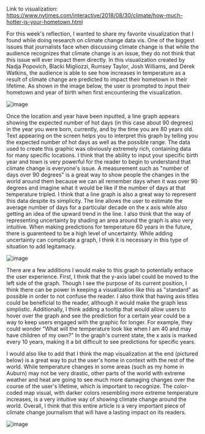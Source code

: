 Link to visualization: https://www.nytimes.com/interactive/2018/08/30/climate/how-much-hotter-is-your-hometown.html 

For this week's reflection, I wanted to share my favorite visualization that I found while doing research on climate change data vis. One of the biggest issues that
journalists face when discussing climate change is that while the audience recognizes that climate change is an issue, they do not think that this issue will ever
impact them directly. In this visualization created by Nadja Popovich, Blacki Migliozzi, Rumsey Taylor, Josh Williams, and Derek Watkins, the audience is able to
see how increases in temperature as a result of climate change are predicted to impact their hometown in their lifetime. As shown in the image below, the user is 
prompted to input their hometown and year of birth when first encountering the visualization.

![image](https://github.com/alyshacreelman/reflections/assets/156394139/42b6049e-1d35-4554-838b-c1de19bbe450)

Once the location and year have been inputted, a line graph appears showing the expected number of hot days (in this case about 90 degrees) in the year you were born, 
currently, and by the time you are 80 years old. Text appearing on the screen helps you to interpret this graph by telling you the expected number of hot days
as well as the possible range. The data used to create this graphic was obviously extremely rich, containing data for many specific locations. I think that the ability
to input your specific birth year and town is very powerful for the reader to begin to understand that climate change is everyone's issue. A measurement such 
as "number of days over 90 degrees" is a great way to show people the changes in the world around them because we can all remember days when it was over 90 degrees
and imagine what it would be like if the number of days at that temperature tripled. I think that a line graph is also a great way to represent this data despite its
simplicity. The line allows the user to estimate the average number of days for a particular decade on the x axis while also getting an idea of the upward
trend in the line. I also think that the way of representing uncertainty by shading an area around the graph is also very intuitive. When making predictions for 
temperature 60 years in the future, there is guarenteed to be a high level of uncertainty. While adding uncertainty can complicate a graph, I think it is necessary
in this type of situation to add legitamacy.

![image](https://github.com/alyshacreelman/reflections/assets/156394139/11b4b327-562b-416d-9c3a-f4b1fc2e40af)

There are a few additions I would make to this graph to potentially enhace the user experience. First, I think that the y-axis label could be moved to the left side
of the graph. Though I see the purpose of its current position, I think there can be power in keeping a visualization like this as "standard" as possible in order to 
not confuse the reader. I also think that having axis titles could be beneficial to the reader, although it would make the graph less simplistic. Additionally,
I think adding a tooltip that would allow users to hover over the graph and see the prediction for a certain year could be a way to keep users engaged
with the graphic for longer. For example, they could wonder "What will the temperature look like when I am 40 and may have children of my own?" In the graph's current
state, the x axis is marked every 10 years, making it a bit difficult to see predictions for specific years.

I would also like to add that I think the map visualization at the end (pictured below) is a great way to put the user's home in context with the rest of the world.
While temperature changes in some areas (such as my home in Auburn) may not be very drastic, other parts of the world with extreme weather and heat are going 
to see much more damaging changes over the course of the user's lifetime, which is important to recognize. The color-coded map visual, with darker colors 
resembling more extreme temperature increases, is a very intuitive way of showing climate change around the world. Overall, I think that this entire article is a very 
important piece of climate change journalism that will have a lasting impact on its readers.

![image](https://github.com/alyshacreelman/reflections/assets/156394139/6ee55f94-b5af-43d2-a3e8-42c8dba0991d)
